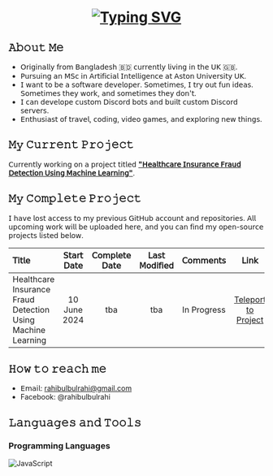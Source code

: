 <h1 align="center">
  <a href="https://git.io/typing-svg"><img src="https://readme-typing-svg.demolab.com?font=Lilita+One&size=30&duration=2500&pause=1000&color=1AA0DC&background=FFFFFF00&center=true&vCenter=true&random=false&width=435&lines=Hi+There!;I+am+Rahi+Bulbul.;a+junior+software+developer+;and+yea;welcome+to+my+GitHub+profile." alt="Typing SVG"/>
  </a>
</h1>

## 𝙰𝚋𝚘𝚞𝚝 𝙼𝚎
- 𝖮𝗋𝗂𝗀𝗂𝗇𝖺𝗅𝗅𝗒 𝖿𝗋𝗈𝗆 𝖡𝖺𝗇𝗀𝗅𝖺𝖽𝖾𝗌𝗁 🇧🇩 𝖼𝗎𝗋𝗋𝖾𝗇𝗍𝗅𝗒 𝗅𝗂𝗏𝗂𝗇𝗀 𝗂𝗇 𝗍𝗁𝖾 𝖴𝖪 🇬🇧.
- 𝖯𝗎𝗋𝗌𝗎𝗂𝗇𝗀 𝖺𝗇 𝖬𝖲𝖼 𝗂𝗇 𝖠𝗋𝗍𝗂𝖿𝗂𝖼𝗂𝖺𝗅 𝖨𝗇𝗍𝖾𝗅𝗅𝗂𝗀𝖾𝗇𝖼𝖾 𝖺𝗍 𝖠𝗌𝗍𝗈𝗇 𝖴𝗇𝗂𝗏𝖾𝗋𝗌𝗂𝗍𝗒 𝖴𝖪.
- 𝖨 𝗐𝖺𝗇𝗍 𝗍𝗈 𝖻𝖾 𝖺 𝗌𝗈𝖿𝗍𝗐𝖺𝗋𝖾 𝖽𝖾𝗏𝖾𝗅𝗈𝗉𝖾𝗋. 𝖲𝗈𝗆𝖾𝗍𝗂𝗆𝖾𝗌, 𝖨 𝗍𝗋𝗒 𝗈𝗎𝗍 𝖿𝗎𝗇 𝗂𝖽𝖾𝖺𝗌. 𝖲𝗈𝗆𝖾𝗍𝗂𝗆𝖾𝗌 𝗍𝗁𝖾𝗒 𝗐𝗈𝗋𝗄, 𝖺𝗇𝖽 𝗌𝗈𝗆𝖾𝗍𝗂𝗆𝖾𝗌 𝗍𝗁𝖾𝗒 𝖽𝗈𝗇'𝗍.
- 𝖨 𝖼𝖺𝗇 𝖽𝖾𝗏𝖾𝗅𝗈𝗉𝖾 𝖼𝗎𝗌𝗍𝗈𝗆 𝖣𝗂𝗌𝖼𝗈𝗋𝖽 𝖻𝗈𝗍𝗌 𝖺𝗇𝖽 𝖻𝗎𝗂𝗅𝗍 𝖼𝗎𝗌𝗍𝗈𝗆 𝖣𝗂𝗌𝖼𝗈𝗋𝖽 𝗌𝖾𝗋𝗏𝖾𝗋𝗌.
- 𝖤𝗇𝗍𝗁𝗎𝗌𝗂𝖺𝗌𝗍 𝗈𝖿 𝗍𝗋𝖺𝗏𝖾𝗅, 𝖼𝗈𝖽𝗂𝗇𝗀, 𝗏𝗂𝖽𝖾𝗈 𝗀𝖺𝗆𝖾𝗌, 𝖺𝗇𝖽 𝖾𝗑𝗉𝗅𝗈𝗋𝗂𝗇𝗀 𝗇𝖾𝗐 𝗍𝗁𝗂𝗇𝗀𝗌.

## 𝙼𝚢 𝙲𝚞𝚛𝚛𝚎𝚗𝚝 𝙿𝚛𝚘𝚓𝚎𝚌𝚝
𝖢𝗎𝗋𝗋𝖾𝗇𝗍𝗅𝗒 𝗐𝗈𝗋𝗄𝗂𝗇𝗀 𝗈𝗇 𝖺 𝗉𝗋𝗈𝗃𝖾𝖼𝗍 𝗍𝗂𝗍𝗅𝖾𝖽 <a href="https://github.com/rahibulbul/Healthcare-Insurance-Fraud-Detection-Using-Machine-Learning">**"𝖧𝖾𝖺𝗅𝗍𝗁𝖼𝖺𝗋𝖾 𝖨𝗇𝗌𝗎𝗋𝖺𝗇𝖼𝖾 𝖥𝗋𝖺𝗎𝖽 𝖣𝖾𝗍𝖾𝖼𝗍𝗂𝗈𝗇 𝖴𝗌𝗂𝗇𝗀 𝖬𝖺𝖼𝗁𝗂𝗇𝖾 𝖫𝖾𝖺𝗋𝗇𝗂𝗇𝗀"**</a>.


## 𝙼𝚢 𝙲𝚘𝚖𝚙𝚕𝚎𝚝𝚎 𝙿𝚛𝚘𝚓𝚎𝚌𝚝
𝖨 𝗁𝖺𝗏𝖾 𝗅𝗈𝗌𝗍 𝖺𝖼𝖼𝖾𝗌𝗌 𝗍𝗈 𝗆𝗒 𝗉𝗋𝖾𝗏𝗂𝗈𝗎𝗌 𝖦𝗂𝗍𝖧𝗎𝖻 𝖺𝖼𝖼𝗈𝗎𝗇𝗍 𝖺𝗇𝖽 𝗋𝖾𝗉𝗈𝗌𝗂𝗍𝗈𝗋𝗂𝖾𝗌. 𝖠𝗅𝗅 𝗎𝗉𝖼𝗈𝗆𝗂𝗇𝗀 𝗐𝗈𝗋𝗄 𝗐𝗂𝗅𝗅 𝖻𝖾 𝗎𝗉𝗅𝗈𝖺𝖽𝖾𝖽 𝗁𝖾𝗋𝖾, 𝖺𝗇𝖽 𝗒𝗈𝗎 𝖼𝖺𝗇 𝖿𝗂𝗇𝖽 𝗆𝗒 𝗈𝗉𝖾𝗇-𝗌𝗈𝗎𝗋𝖼𝖾 𝗉𝗋𝗈𝗃𝖾𝖼𝗍𝗌 𝗅𝗂𝗌𝗍𝖾𝖽 𝖻𝖾𝗅𝗈𝗐.

| 𝖳𝗂𝗍𝗅𝖾 | 𝖲𝗍𝖺𝗋𝗍 𝖣𝖺𝗍𝖾 | 𝖢𝗈𝗆𝗉𝗅𝖾𝗍𝖾 𝖣𝖺𝗍𝖾 | 𝖫𝖺𝗌𝗍 𝖬𝗈𝖽𝗂𝖿𝗂𝖾𝖽 | 𝖢𝗈𝗆𝗆𝖾𝗇𝗍𝗌 | 𝖫𝗂𝗇𝗄 |
|:--- |:---: |:---: |:---: |:---: |:---: |
| Healthcare Insurance Fraud Detection Using Machine Learning | 10 June 2024 | tba | tba | In Progress | <a href="https://github.com/rahibulbul/Healthcare-Insurance-Fraud-Detection-Using-Machine-Learning">Teleport to Project</a> |

## 𝙷𝚘𝚠 𝚝𝚘 𝚛𝚎𝚊𝚌𝚑 𝚖𝚎
- 𝖤𝗆𝖺𝗂𝗅: <a href="mailto:rahibulbulrahi@gmail.com">rahibulbulrahi@gmail.com</a>
- Facebook: @rahibulbulrahi


## 𝙻𝚊𝚗𝚐𝚞𝚊𝚐𝚎𝚜 𝚊𝚗𝚍 𝚃𝚘𝚘𝚕𝚜
### Programming Languages
![JavaScript](https://img.shields.io/badge/CProgramming-F7DF1E?style=for-the-badge&logo=thespritersresource&logoColor=black)
